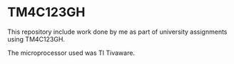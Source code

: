 # TM4C123GH
This repository include work done by me as part of university assignments using TM4C123GH.

The microprocessor used was TI Tivaware.
